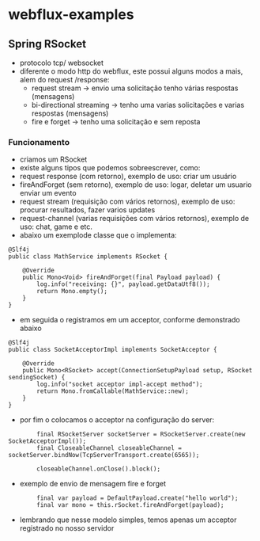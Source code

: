 # webflux-examples

## Spring RSocket
- protocolo tcp/ websocket
- diferente o modo http do webflux, este possui alguns modos a mais, alem do request /response:
  - request stream -> envio uma solicitação tenho várias respostas (mensagens)
  - bi-directional streaming -> tenho uma varias solicitações e varias respostas (mensagens)
  - fire e forget -> tenho uma solicitação e sem reposta

### Funcionamento
- criamos um RSocket
- existe alguns tipos que podemos sobreescrever, como:
 - request response (com retorno), exemplo de uso: criar um usuário
 - fireAndForget (sem retorno), exemplo de uso: logar, deletar um usuario enviar um evento
 - request stream (requisição com vários retornos), exemplo de uso: procurar resultados, fazer varios updates
 - request-channel (varias requisições com vários retornos), exemplo de uso: chat, game e etc.
- abaixo um exemplode classe que o implementa:
```
@Slf4j
public class MathService implements RSocket {

    @Override
    public Mono<Void> fireAndForget(final Payload payload) {
        log.info("receiving: {}", payload.getDataUtf8());
        return Mono.empty();
    }
}

```
- em seguida o registramos em um acceptor, conforme demonstrado abaixo
```
@Slf4j
public class SocketAcceptorImpl implements SocketAcceptor {

    @Override
    public Mono<RSocket> accept(ConnectionSetupPayload setup, RSocket sendingSocket) {
        log.info("socket acceptor impl-accept method");
        return Mono.fromCallable(MathService::new);
    }
}
```
- por fim o colocamos o acceptor na configuração do server:
```
        final RSocketServer socketServer = RSocketServer.create(new SocketAcceptorImpl());
        final CloseableChannel closeableChannel = socketServer.bindNow(TcpServerTransport.create(6565));

        closeableChannel.onClose().block();
```
- exemplo de envio de mensagem fire e forget
```
        final var payload = DefaultPayload.create("hello world");
        final var mono = this.rSocket.fireAndForget(payload);
```
- lembrando que nesse modelo simples, temos apenas um acceptor registrado no nosso servidor
